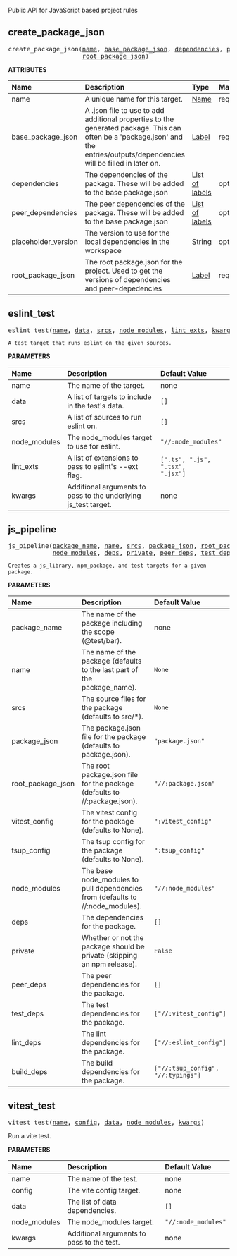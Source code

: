 <!-- Generated with Stardoc: http://skydoc.bazel.build -->


Public API for JavaScript based project rules


<a id="create_package_json"></a>

## create_package_json

<pre>
create_package_json(<a href="#create_package_json-name">name</a>, <a href="#create_package_json-base_package_json">base_package_json</a>, <a href="#create_package_json-dependencies">dependencies</a>, <a href="#create_package_json-peer_dependencies">peer_dependencies</a>, <a href="#create_package_json-placeholder_version">placeholder_version</a>,
                    <a href="#create_package_json-root_package_json">root_package_json</a>)
</pre>



**ATTRIBUTES**


| Name  | Description | Type | Mandatory | Default |
| :------------- | :------------- | :------------- | :------------- | :------------- |
| <a id="create_package_json-name"></a>name |  A unique name for this target.   | <a href="https://bazel.build/concepts/labels#target-names">Name</a> | required |  |
| <a id="create_package_json-base_package_json"></a>base_package_json |  A .json file to use to add additional properties to the generated package.         This can often be a 'package.json' and the entries/outputs/dependencies will be filled in later on.   | <a href="https://bazel.build/concepts/labels">Label</a> | required |  |
| <a id="create_package_json-dependencies"></a>dependencies |  The dependencies of the package. These will be added to the base package.json   | <a href="https://bazel.build/concepts/labels">List of labels</a> | optional | <code>[]</code> |
| <a id="create_package_json-peer_dependencies"></a>peer_dependencies |  The peer dependencies of the package. These will be added to the base package.json   | <a href="https://bazel.build/concepts/labels">List of labels</a> | optional | <code>[]</code> |
| <a id="create_package_json-placeholder_version"></a>placeholder_version |  The version to use for the local dependencies in the workspace   | String | optional | <code>"0.0.0-PLACEHOLDER"</code> |
| <a id="create_package_json-root_package_json"></a>root_package_json |  The root package.json for the project. Used to get the versions of dependencies and peer-depedencies   | <a href="https://bazel.build/concepts/labels">Label</a> | required |  |


<a id="eslint_test"></a>

## eslint_test

<pre>
eslint_test(<a href="#eslint_test-name">name</a>, <a href="#eslint_test-data">data</a>, <a href="#eslint_test-srcs">srcs</a>, <a href="#eslint_test-node_modules">node_modules</a>, <a href="#eslint_test-lint_exts">lint_exts</a>, <a href="#eslint_test-kwargs">kwargs</a>)
</pre>

    A test target that runs eslint on the given sources.

**PARAMETERS**


| Name  | Description | Default Value |
| :------------- | :------------- | :------------- |
| <a id="eslint_test-name"></a>name |  The name of the target.   |  none |
| <a id="eslint_test-data"></a>data |  A list of targets to include in the test's data.   |  <code>[]</code> |
| <a id="eslint_test-srcs"></a>srcs |  A list of sources to run eslint on.   |  <code>[]</code> |
| <a id="eslint_test-node_modules"></a>node_modules |  The node_modules target to use for eslint.   |  <code>"//:node_modules"</code> |
| <a id="eslint_test-lint_exts"></a>lint_exts |  A list of extensions to pass to eslint's --ext flag.   |  <code>[".ts", ".js", ".tsx", ".jsx"]</code> |
| <a id="eslint_test-kwargs"></a>kwargs |  Additional arguments to pass to the underlying js_test target.   |  none |


<a id="js_pipeline"></a>

## js_pipeline

<pre>
js_pipeline(<a href="#js_pipeline-package_name">package_name</a>, <a href="#js_pipeline-name">name</a>, <a href="#js_pipeline-srcs">srcs</a>, <a href="#js_pipeline-package_json">package_json</a>, <a href="#js_pipeline-root_package_json">root_package_json</a>, <a href="#js_pipeline-vitest_config">vitest_config</a>, <a href="#js_pipeline-tsup_config">tsup_config</a>,
            <a href="#js_pipeline-node_modules">node_modules</a>, <a href="#js_pipeline-deps">deps</a>, <a href="#js_pipeline-private">private</a>, <a href="#js_pipeline-peer_deps">peer_deps</a>, <a href="#js_pipeline-test_deps">test_deps</a>, <a href="#js_pipeline-lint_deps">lint_deps</a>, <a href="#js_pipeline-build_deps">build_deps</a>)
</pre>

    Creates a js_library, npm_package, and test targets for a given package.

**PARAMETERS**


| Name  | Description | Default Value |
| :------------- | :------------- | :------------- |
| <a id="js_pipeline-package_name"></a>package_name |  The name of the package including the scope (@test/bar).   |  none |
| <a id="js_pipeline-name"></a>name |  The name of the package (defaults to the last part of the package_name).   |  <code>None</code> |
| <a id="js_pipeline-srcs"></a>srcs |  The source files for the package (defaults to src/*).   |  <code>None</code> |
| <a id="js_pipeline-package_json"></a>package_json |  The package.json file for the package (defaults to package.json).   |  <code>"package.json"</code> |
| <a id="js_pipeline-root_package_json"></a>root_package_json |  The root package.json file for the package (defaults to //:package.json).   |  <code>"//:package.json"</code> |
| <a id="js_pipeline-vitest_config"></a>vitest_config |  The vitest config for the package (defaults to None).   |  <code>":vitest_config"</code> |
| <a id="js_pipeline-tsup_config"></a>tsup_config |  The tsup config for the package (defaults to None).   |  <code>":tsup_config"</code> |
| <a id="js_pipeline-node_modules"></a>node_modules |  The base node_modules to pull dependencies from (defaults to //:node_modules).   |  <code>"//:node_modules"</code> |
| <a id="js_pipeline-deps"></a>deps |  The dependencies for the package.   |  <code>[]</code> |
| <a id="js_pipeline-private"></a>private |  Whether or not the package should be private (skipping an npm release).   |  <code>False</code> |
| <a id="js_pipeline-peer_deps"></a>peer_deps |  The peer dependencies for the package.   |  <code>[]</code> |
| <a id="js_pipeline-test_deps"></a>test_deps |  The test dependencies for the package.   |  <code>["//:vitest_config"]</code> |
| <a id="js_pipeline-lint_deps"></a>lint_deps |  The lint dependencies for the package.   |  <code>["//:eslint_config"]</code> |
| <a id="js_pipeline-build_deps"></a>build_deps |  The build dependencies for the package.   |  <code>["//:tsup_config", "//:typings"]</code> |


<a id="vitest_test"></a>

## vitest_test

<pre>
vitest_test(<a href="#vitest_test-name">name</a>, <a href="#vitest_test-config">config</a>, <a href="#vitest_test-data">data</a>, <a href="#vitest_test-node_modules">node_modules</a>, <a href="#vitest_test-kwargs">kwargs</a>)
</pre>

Run a vite test.

**PARAMETERS**


| Name  | Description | Default Value |
| :------------- | :------------- | :------------- |
| <a id="vitest_test-name"></a>name |  The name of the test.   |  none |
| <a id="vitest_test-config"></a>config |  The vite config target.   |  none |
| <a id="vitest_test-data"></a>data |  The list of data dependencies.   |  <code>[]</code> |
| <a id="vitest_test-node_modules"></a>node_modules |  The node_modules target.   |  <code>"//:node_modules"</code> |
| <a id="vitest_test-kwargs"></a>kwargs |  Additional arguments to pass to the test.   |  none |


